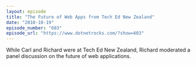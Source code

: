 ```yaml
---
layout: episode
title: "The Future of Web Apps from Tech Ed New Zealand"
date: "2010-10-19"
episode_number: "603"
episode_url: "https://www.dotnetrocks.com/?show=603"
---
```


While Carl and Richard were at Tech Ed New Zealand, Richard moderated a panel discussion on the future of web applications.
